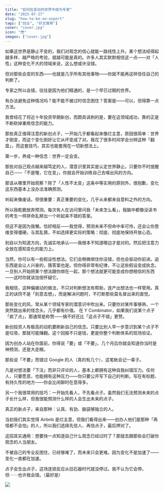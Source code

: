 ```yaml
---
title: "如何在变动的世界中成为专家"
date: "2025-07-27"
slug: "how-to-be-an-expert"
tags: ["创业", "好文推荐"]
cover: "cover.jpg"
icon: "😎"
images: ["cover.jpg"]
---
```

如果这世界是静止不变的，我们对观念的信心就能一路线性上升。某个想法经得起越多样、越严格的考验，就越可能是真的。许多人其实默默相信这一点——对「人性」这种变化不大的领域来说，这么想或许没错。



但对那些会变的东西——也就是几乎所有其他事物——你就不能再这样信任自己的判断了。



专家之所以会错，往往是因为他们精通的，是一个早已过期的世界。



有办法避免这种情况吗？能不能不被过时信念困住？答案是——可以，但得靠一点方法。



我曾经花了将近十年投资早期新创，而颇具讽刺的是，要在这领域成功，靠的正是不断砍掉重练信念的能力。



那些真正值得注意的新创点子，一开始几乎都看起来像烂主意，原因很简单：世界才刚变，而这个变化刚好让它从坏变成了对。我花了很多时间学会分辨这种「翻盘」，而这套技巧，其实也能套用在一切新想法上。



第一步，养成一种信念：世界一定会变。



那些对自己观点越来越笃定的人，潜意识里其实是认定世界静止。只要你不时提醒自己——「不是喔，它在变」，你就会开始训练自己去嗅出风的方向。



那该从哪里开始观察？除了「人性不太变」这条中等实用的原则外，很抱歉，变化这东西基本上没办法准确预测。



听起来像废话，但很重要：真正重要的变化，几乎从来都来自意料之外的方向。



所以我乾脆放弃预测。每次有人在访问里问我「未来怎么看」，我脑中都像没读书的考生一样拼命乱掰出一个听起来不错的答案。



但这不是因为我懒。恰好相反——我觉得，预测未来不但命中率可怜，还会让你思维变得僵硬。与其乱猜，不如选择更实际的策略：彻底、彻底地保持开放心态。



别自以为知道方向，先诚实地承认——我根本不知道哪边才是对的。然后把注意力全放在感知变化的能力上。



当然，你可以有一些假设性想法。它们会稍微绑住你没错，但也会驱动你前进。追东西是会让人兴奋的，猜答案也是。但你得非常有纪律，不让这些假设变成执念。
一旦别人开始把某个想法跟你绑在一起，那个想法就更可能变成你想相信的东西——这时你就该加倍怀疑它。



我相信，这种偏被动的做法，不只对判断想法有帮助，连产出想法也一样管用。真正的诀窍不是「刻意去想」，而是解决问题时，不打断那些莫名冒出来的直觉。



那些变化的风，常从某个领域专家的潜意识中吹出来。只要你对某件事够熟，一个突然跳出来的怪念头，几乎都有价值。
在 Y Combinator，如果我们说某个点子「疯了点」，那通常是称赞——搞不好还比「这点子不错」更赞。



新创投资人有极高的动机要刷新自己的信念。只要比别人早一步意识到某个点子不是垃圾，那就可能赚翻。这个回报不只是钱，更是你整个判断体系的现场验证。



因为创办人站在你面前，你得说「要」或「不要」，几个月后你就会知道你当时是神预测，还是大走眼。



那些说「不要」而错过 Google 的人（真的有几个），这笔帐会记一辈子。



凡是对想法要「下注」而非只评论的人，基本上都拥有这种自我纠错压力。任何人，只要愿意，也能拥有这种压力——你只要公开写下自己的判断。写在有标题、有持久性的地方——你会比闲聊时在意得多。



另一个我很常用的技巧：一开始先看人，不先看点子。虽然我们无法预测未来的点子长什么样，但我很能预测什么样的人会生出未来的点子。



真正的新点子，来自那种：认真、有劲、脑袋够独立的人。



当初我们其实觉得 Airbnb 是烂主意，但我们看得出来——创办人他们是那种「再怪都不会怕」的人，所以我们选择先信人、再信点子，最后押对了。



这招其实通用：想要快一点知道自己什么观念已经过时了？那就去跟那些会打破你观念的人当朋友。



不被自己的专业反困住，已经够难了，而未来只会更难。因为变化不是加速了——变化一直都在加速。



点子会生出点子，这场连锁反应从旧石器时代就没停过。我不认为它会停。
但⋯⋯也许我会错。（最好是）




![](https://prod-files-secure.s3.us-west-2.amazonaws.com/112d0858-5090-4d34-a606-b75eb8d65fd2/46476355-9cf3-4e99-9b7a-3531bc426380/1000202064.png?X-Amz-Algorithm=AWS4-HMAC-SHA256&X-Amz-Content-Sha256=UNSIGNED-PAYLOAD&X-Amz-Credential=ASIAZI2LB466YYM762WD%2F20251022%2Fus-west-2%2Fs3%2Faws4_request&X-Amz-Date=20251022T101601Z&X-Amz-Expires=3600&X-Amz-Security-Token=IQoJb3JpZ2luX2VjEHIaCXVzLXdlc3QtMiJHMEUCIQDVs4aARIJ5ND54WU%2FMEIbLWnM%2Fo1nYU9gS6e1BUbdNggIgJLooJxogovdcbLh46Jvk39kNSx6UfJrJMyAQeFXWwd0q%2FwMIKxAAGgw2Mzc0MjMxODM4MDUiDFuVkknZu3UW4FBDJCrcAwKN8XUuCL3NR1QkOj81knPyGMNxl%2B0d1%2BslBYQXFwAQKmtYgCOz5Mzhx7g7noyGkCKIH5BO0EQyxKoBFKnGfCTIP%2FY2L3hXfVrb3gM5Fgch8%2BofR6kAQBGnzIfmjiuxD1fSaOr1hpiFVVp7W3e%2BTpYzZzxYZW0nJUmo8VkuFdusWG4HSzuqxZGfgYRWaSO%2BP5e2zIkUChc2eU1ZE%2BvNyA6tBGrwZaP4XUqZT56oSs1zP6qcVkxJd4G1Qe%2B%2FJ9fkSdcCgNTu4YVniM0l2bx%2FT3dPF3YrnIxflqzX3pY7mGEup0eC56sH0a8ecspjaOX2oj%2F4qfpwfwGDrJ%2BD0B5DpYW%2FhNscARhwFYl3VgWY%2FN2HyV7xtiHnIzK61c0t%2BFMC9WVGx3Eh7F8hi3H8%2Ff4uwZOKYzCQTTPCTiEHbqL3gPQo%2B1WPt4gfZ9Sj1HVwEQB7xnlwMCa0kFZyF%2FNHSSMMsJjE5x6nnjmyVH%2FA%2BUE9WJsttz4tgBH751QJKG0Z%2Bf5uzt5baRv%2FwKeicVHLYzHgOQ5cZVmSgg9PjsHGTlptZ66MFhXOMRgFinogpOWOurINd%2Fc371lXSa0fA0Yxu6AI3pM%2BH98Hhq1qtNVaQ6mjcEcjvSyZuljCUz57GtK8ML3a4scGOqUBGOr1sJ1UHZHsDfKvOyHGEXrwDHaWlmzmuSdsbx3E2yZvk%2F6jo5zYVNOij6%2BpoWZI1ZoXm2aXcIOCCOTc8HkZUohYCE4TYMmYNt%2BYS85gs8xRYd4wfEmi29sAYR03JF1cr%2FCgyU%2BgNYgOHAp71kwESDq7JUo6AxxnXaoCps%2FlowGlNgWFk7QkwPaaJr4Zovs9lkHOfM4CfqeMIbb%2FdKgyubuxMZCD&X-Amz-Signature=87378d20e6e314301086bab4e633c48a097b057645c397e5cecebd358f404d3d&X-Amz-SignedHeaders=host&x-amz-checksum-mode=ENABLED&x-id=GetObject)

